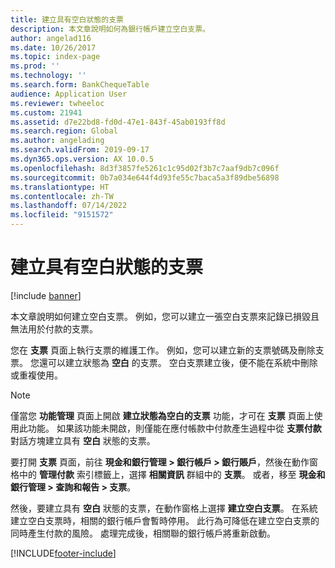```yaml
---
title: 建立具有空白狀態的支票
description: 本文章說明如何為銀行帳戶建立空白支票。
author: angelad116
ms.date: 10/26/2017
ms.topic: index-page
ms.prod: ''
ms.technology: ''
ms.search.form: BankChequeTable
audience: Application User
ms.reviewer: twheeloc
ms.custom: 21941
ms.assetid: d7e22bd8-fd0d-47e1-843f-45ab0193ff8d
ms.search.region: Global
ms.author: angelading
ms.search.validFrom: 2019-09-17
ms.dyn365.ops.version: AX 10.0.5
ms.openlocfilehash: 8d3f3857fe5261c1c95d02f3b7c7aaf9db7c096f
ms.sourcegitcommit: 0b7a034e644f4d93fe55c7baca5a3f89dbe56898
ms.translationtype: HT
ms.contentlocale: zh-TW
ms.lasthandoff: 07/14/2022
ms.locfileid: "9151572"
---
```

# <a name="create-checks-that-have-blank-status"></a>建立具有空白狀態的支票

[!include [banner](../includes/banner.md)]

本文章說明如何建立空白支票。 例如，您可以建立一張空白支票來記錄已損毀且無法用於付款的支票。

您在 **支票** 頁面上執行支票的維護工作。 例如，您可以建立新的支票號碼及刪除支票。 您還可以建立狀態為 **空白** 的支票。 空白支票建立後，便不能在系統中刪除或重複使用。

> [!NOTE]
> 僅當您 **功能管理** 頁面上開啟 **建立狀態為空白的支票** 功能，才可在 **支票** 頁面上使用此功能。 如果該功能未開啟，則僅能在應付帳款中付款產生過程中從 **支票付款** 對話方塊建立具有 **空白** 狀態的支票。

要打開 **支票** 頁面，前往 **現金和銀行管理 \> 銀行帳戶 \> 銀行賬戶**，然後在動作窗格中的 **管理付款** 索引標籤上，選擇 **相關資訊** 群組中的 **支票**。 或者，移至 **現金和銀行管理 \> 查詢和報告 \> 支票**。

然後，要建立具有 **空白** 狀態的支票，在動作窗格上選擇 **建立空白支票**。 在系統建立空白支票時，相關的銀行帳戶會暫時停用。 此行為可降低在建立空白支票的同時產生付款的風險。 處理完成後，相關聯的銀行帳戶將重新啟動。


[!INCLUDE[footer-include](../../includes/footer-banner.md)]
